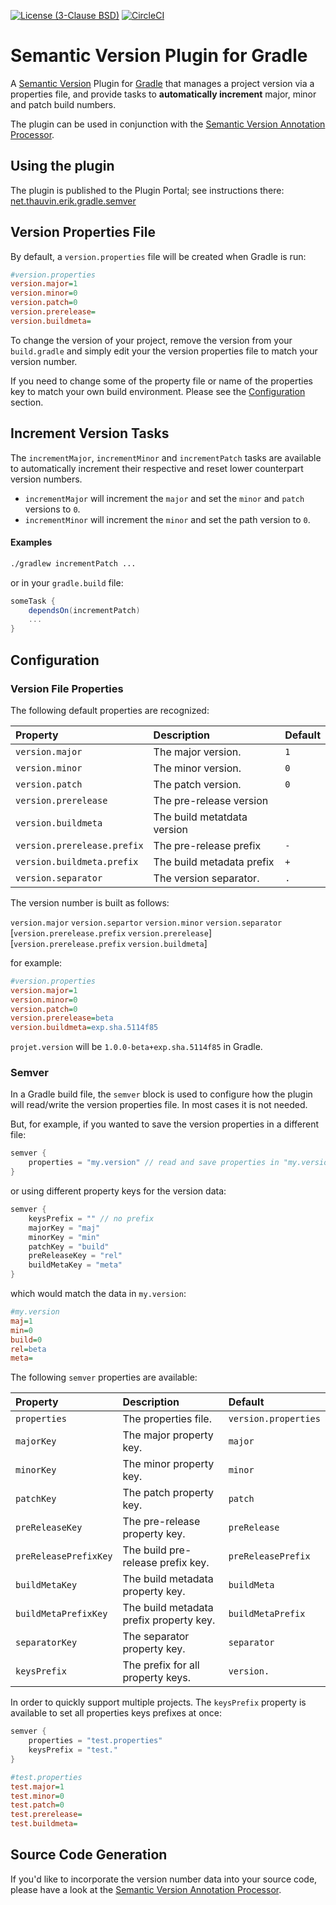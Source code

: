 [![License (3-Clause BSD)](https://img.shields.io/badge/license-BSD%203--Clause-blue.svg?style=flat-square)](http://opensource.org/licenses/BSD-3-Clause) [![CircleCI](https://circleci.com/gh/ethauvin/semver-gradle/tree/master.svg?style=shield)](https://circleci.com/gh/ethauvin/semver-gradle/tree/master)

# Semantic Version Plugin for Gradle

A [Semantic Version](https://semver.org) Plugin for [Gradle](https://gradle.org) that manages a project version via a properties file, and provide tasks to __automatically increment__ major, minor and patch build numbers.

The plugin can be used in conjunction with the [Semantic Version Annotation Processor](https://github.com/ethauvin/semver).

## Using the plugin

The plugin is published to the Plugin Portal; see instructions there: [net.thauvin.erik.gradle.semver](https://plugins.gradle.org/plugin/net.thauvin.erik.gradle.semver)

## Version Properties File

By default, a `version.properties` file will be created when Gradle is run:

```ini
#version.properties
version.major=1
version.minor=0
version.patch=0
version.prerelease=
version.buildmeta=
```

To change the version of your project, remove the version from your `build.gradle` and simply edit your the version properties file to match your version number.

If you need to change some of the property file or name of the properties key to match your own build environment. Please see the [Configuration](#configuration) section.

## Increment Version Tasks

The `incrementMajor`, `incrementMinor` and `incrementPatch` tasks are available to automatically increment their respective and reset lower counterpart version numbers.

- `incrementMajor` will increment the `major` and set the `minor` and `patch` versions to `0`.
- `incrementMinor` will increment the `minor` and set the path version to `0`.

#### Examples

```sh
./gradlew incrementPatch ...
```

or in your `gradle.build` file:

```gradle
someTask {
    dependsOn(incrementPatch)
    ...
}
```

## Configuration

### Version File Properties

The following default properties are recognized:

Property                    | Description                 | Default
:-------------------------- |:----------------------------|:---
`version.major`             | The major version.          | `1`
`version.minor`             | The minor version.          | `0`
`version.patch`             | The patch version.          | `0`
`version.prerelease`        | The pre-release version     |
`version.buildmeta`         | The build metatdata version |
`version.prerelease.prefix` | The pre-release prefix      | `-`
`version.buildmeta.prefix`  | The build metadata prefix   | `+`
`version.separator`         | The version separator.      | `.`

The version number is built as follows:


`version.major` `version.separtor` `version.minor` `version.separator` [`version.prerelease.prefix` `version.prerelease`] [`version.prerelease.prefix` `version.buildmeta`]

for example:

```ini
#version.properties
version.major=1
version.minor=0
version.patch=0
version.prerelease=beta
version.buildmeta=exp.sha.5114f85
```

`projet.version` will be `1.0.0-beta+exp.sha.5114f85` in Gradle.


### Semver

In a Gradle build file, the `semver` block is used to configure how the plugin will read/write the version properties file. In most cases it is not needed.

But, for example, if you wanted to save the version properties in a different file:

```gradle
semver {
    properties = "my.version" // read and save properties in "my.version"
}
```

or using different property keys for the version data:

```gradle
semver {
    keysPrefix = "" // no prefix
    majorKey = "maj"
    minorKey = "min"
    patchKey = "build"
    preReleaseKey = "rel"
    buildMetaKey = "meta"
}
```
which would match the data in `my.version`:

```ini
#my.version
maj=1
min=0
build=0
rel=beta
meta=
```

The following `semver` properties are available:

Property              | Description                             | Default
:---------------------|:----------------------------------------|:------------------------
`properties`          | The properties file.                    | `version.properties`
`majorKey`            | The major property key.                 | `major`
`minorKey`            | The minor property key.                 | `minor`
`patchKey`            | The patch property key.                 | `patch`
`preReleaseKey`       | The pre-release property key.           | `preRelease`
`preReleasePrefixKey` | The build pre-release prefix key.       | `preReleasePrefix`
`buildMetaKey`        | The build metadata property key.        | `buildMeta`
`buildMetaPrefixKey`  | The build metadata prefix property key. | `buildMetaPrefix`
`separatorKey`        | The separator property key.             | `separator`
`keysPrefix`          | The prefix for all property keys.       | `version.`

In order to quickly support multiple projects. The `keysPrefix` property is available to set all properties keys prefixes at once:

```gradle
semver {
    properties = "test.properties"
    keysPrefix = "test."
}
```

```ini
#test.properties
test.major=1
test.minor=0
test.patch=0
test.prerelease=
test.buildmeta=
```

## Source Code Generation

If you'd like to incorporate the version number data into your source code, please have a look at the [Semantic Version Annotation Processor](https://github.com/ethauvin/semver).